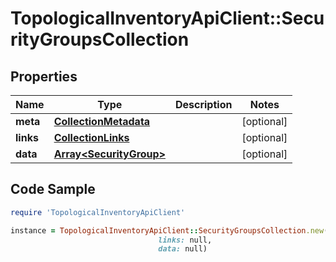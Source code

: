 # TopologicalInventoryApiClient::SecurityGroupsCollection

## Properties

Name | Type | Description | Notes
------------ | ------------- | ------------- | -------------
**meta** | [**CollectionMetadata**](CollectionMetadata.md) |  | [optional] 
**links** | [**CollectionLinks**](CollectionLinks.md) |  | [optional] 
**data** | [**Array&lt;SecurityGroup&gt;**](SecurityGroup.md) |  | [optional] 

## Code Sample

```ruby
require 'TopologicalInventoryApiClient'

instance = TopologicalInventoryApiClient::SecurityGroupsCollection.new(meta: null,
                                 links: null,
                                 data: null)
```


